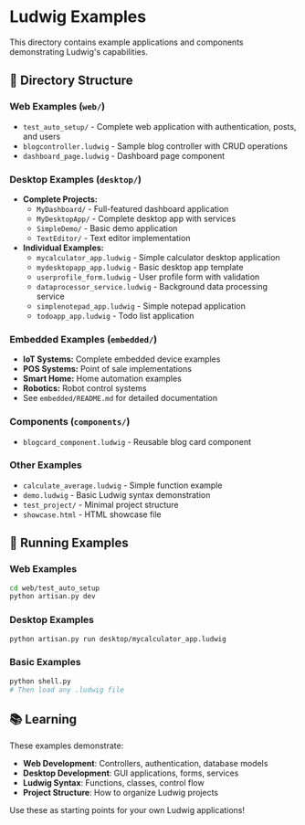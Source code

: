 # Ludwig Examples

This directory contains example applications and components demonstrating Ludwig's capabilities.

## 📁 Directory Structure

### Web Examples (`web/`)
- `test_auto_setup/` - Complete web application with authentication, posts, and users
- `blogcontroller.ludwig` - Sample blog controller with CRUD operations
- `dashboard_page.ludwig` - Dashboard page component

### Desktop Examples (`desktop/`)
- **Complete Projects:**
  - `MyDashboard/` - Full-featured dashboard application
  - `MyDesktopApp/` - Complete desktop app with services
  - `SimpleDemo/` - Basic demo application
  - `TextEditor/` - Text editor implementation
- **Individual Examples:**
  - `mycalculator_app.ludwig` - Simple calculator desktop application
  - `mydesktopapp_app.ludwig` - Basic desktop app template
  - `userprofile_form.ludwig` - User profile form with validation
  - `dataprocessor_service.ludwig` - Background data processing service
  - `simplenotepad_app.ludwig` - Simple notepad application
  - `todoapp_app.ludwig` - Todo list application

### Embedded Examples (`embedded/`)
- **IoT Systems:** Complete embedded device examples
- **POS Systems:** Point of sale implementations
- **Smart Home:** Home automation examples
- **Robotics:** Robot control systems
- See `embedded/README.md` for detailed documentation

### Components (`components/`)
- `blogcard_component.ludwig` - Reusable blog card component

### Other Examples
- `calculate_average.ludwig` - Simple function example
- `demo.ludwig` - Basic Ludwig syntax demonstration
- `test_project/` - Minimal project structure
- `showcase.html` - HTML showcase file

## 🚀 Running Examples

### Web Examples
```bash
cd web/test_auto_setup
python artisan.py dev
```

### Desktop Examples
```bash
python artisan.py run desktop/mycalculator_app.ludwig
```

### Basic Examples
```bash
python shell.py
# Then load any .ludwig file
```

## 📚 Learning

These examples demonstrate:
- **Web Development**: Controllers, authentication, database models
- **Desktop Development**: GUI applications, forms, services
- **Ludwig Syntax**: Functions, classes, control flow
- **Project Structure**: How to organize Ludwig projects

Use these as starting points for your own Ludwig applications!

